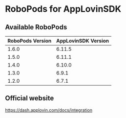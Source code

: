 # RoboPods for AppLovinSDK

## Available RoboPods

| RoboPods Version  | AppLovinSDK Version  |
|-------------------|-------------------|
| 1.6.0             | 6.11.5            |
| 1.5.0             | 6.11.1            |
| 1.4.0             | 6.10.0            |
| 1.3.0             | 6.9.1             |
| 1.2.0             | 6.7.1             |

## Official website
https://dash.applovin.com/docs/integration
